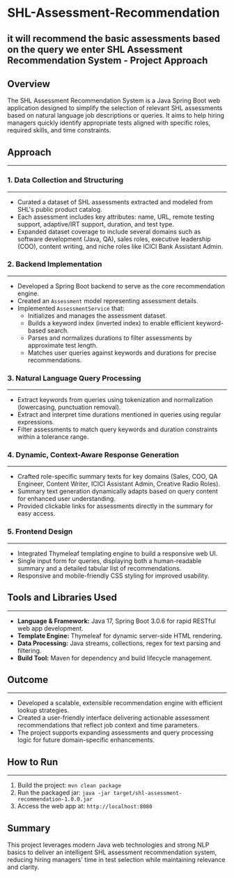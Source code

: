 # SHL-Assessment-Recommendation
it will recommend the basic assessments based on the query we enter
SHL Assessment Recommendation System - Project Approach
-------------------------------------------------------------------------------------------------------------------

 Overview
-------------------

The SHL Assessment Recommendation System is a Java Spring Boot web application designed to simplify the selection of relevant SHL assessments based on natural language job descriptions or queries. It aims to help hiring managers quickly identify appropriate tests aligned with specific roles, required skills, and time constraints.

## Approach
----------------------------

### 1. Data Collection and Structuring
---------------------------------------------------------------------

- Curated a dataset of SHL assessments extracted and modeled from SHL's public product catalog.
- Each assessment includes key attributes: name, URL, remote testing support, adaptive/IRT support, duration, and test type.
- Expanded dataset coverage to include several domains such as software development (Java, QA), sales roles, executive leadership (COO), content writing, and niche roles like ICICI Bank Assistant Admin.

### 2. Backend Implementation
---------------------------------------------------


- Developed a Spring Boot backend to serve as the core recommendation engine.
- Created an `Assessment` model representing assessment details.
- Implemented `AssessmentService` that:
  - Initializes and manages the assessment dataset.
  - Builds a keyword index (inverted index) to enable efficient keyword-based search.
  - Parses and normalizes durations to filter assessments by approximate test length.
  - Matches user queries against keywords and durations for precise recommendations.

### 3. Natural Language Query Processing
----------------------------------------------------------------------


- Extract keywords from queries using tokenization and normalization (lowercasing, punctuation removal).
- Extract and interpret time durations mentioned in queries using regular expressions.
- Filter assessments to match query keywords and duration constraints within a tolerance range.

### 4. Dynamic, Context-Aware Response Generation
---------------------------------------------------------------------------------

- Crafted role-specific summary texts for key domains (Sales, COO, QA Engineer, Content Writer, ICICI Assistant Admin, Creative Radio Roles).
- Summary text generation dynamically adapts based on query content for enhanced user understanding.
- Provided clickable links for assessments directly in the summary for easy access.

### 5. Frontend Design
--------------------------------------

- Integrated Thymeleaf templating engine to build a responsive web UI.
- Single input form for queries, displaying both a human-readable summary and a detailed tabular list of recommendations.
- Responsive and mobile-friendly CSS styling for improved usability.

## Tools and Libraries Used
------------------------------------------


- **Language & Framework:** Java 17, Spring Boot 3.0.6 for rapid RESTful web app development.
- **Template Engine:** Thymeleaf for dynamic server-side HTML rendering.
- **Data Processing:** Java streams, collections, regex for text parsing and filtering.
- **Build Tool:** Maven for dependency and build lifecycle management.

## Outcome
------------------------

- Developed a scalable, extensible recommendation engine with efficient lookup strategies.
- Created a user-friendly interface delivering actionable assessment recommendations that reflect job context and time parameters.
- The project supports expanding assessments and query processing logic for future domain-specific enhancements.

## How to Run
------------------------------

1. Build the project: `mvn clean package`
2. Run the packaged jar: `java -jar target/shl-assessment-recommendation-1.0.0.jar`
3. Access the web app at: `http://localhost:8080`

 Summary
------------------

This project leverages modern Java web technologies and strong NLP basics to deliver an intelligent SHL assessment recommendation system, reducing hiring managers' time in test selection while maintaining relevance and clarity.
